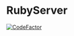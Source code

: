 # RubyServer

[![CodeFactor](https://www.codefactor.io/repository/github/thalysmarciobn/rubyserver/badge/main)](https://www.codefactor.io/repository/github/thalysmarciobn/rubyserver/overview/main)
